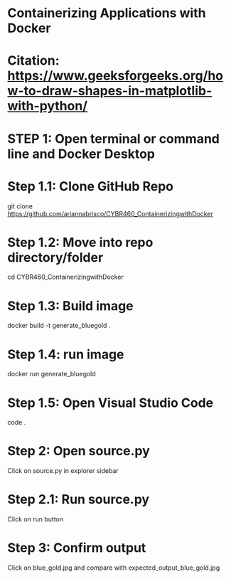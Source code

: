 # Containerizing Applications with Docker
# Citation: https://www.geeksforgeeks.org/how-to-draw-shapes-in-matplotlib-with-python/

# STEP 1: Open terminal or command line and Docker Desktop

# Step 1.1: Clone GitHub Repo
git clone https://github.com/ariannabrisco/CYBR460_ContainerizingwithDocker

# Step 1.2: Move into repo directory/folder
cd CYBR460_ContainerizingwithDocker 

# Step 1.3: Build image
docker build -t generate_bluegold .

# Step 1.4: run image
docker run generate_bluegold

# Step 1.5: Open Visual Studio Code
code .

# Step 2: Open source.py
Click on source.py in explorer sidebar

# Step 2.1: Run source.py
Click on run button

# Step 3: Confirm output
Click on blue_gold.jpg and compare with expected_output_blue_gold.jpg
